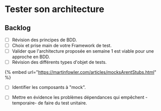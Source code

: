 # Tester son architecture

## Backlog

* [ ] Révision des principes de BDD.
* [ ] Choix et prise main de votre Framework de test.
* [ ] Valider que l'architecture proposée en semaine 1 est viable pour une approche en BDD.
* [ ] Révision des différents types d'objet de tests.

{% embed url="https://martinfowler.com/articles/mocksArentStubs.html" %}

* [ ] Identifier les composants à "mock".
* [ ] Mettre en évidence les problèmes dépendances qui empêchent -temporaire- de faire du test unitaire.

